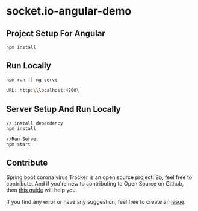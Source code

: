 # socket.io-angular-demo

## Project Setup For Angular

```
npm install
```

## Run Locally

```
npm run || ng serve
```
```bash
URL: http:\\localhost:4200\
```
## Server Setup And Run Locally
```
// install dependency
npm install

//Run Server
npm start
```

## Contribute

Spring boot corona virus Tracker is an open source project. So, feel free to contribute. And if you're new to contributing to Open Source on Github, then [this guide](https://guides.github.com/activities/contributing-to-open-source/) will help you.

If you find any error or have any suggestion, feel free to create an [issue](https://github.com/iamdhrv/socket.io-angular-demo/issues/new).
